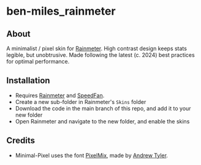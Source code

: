 # ben-miles_rainmeter
 

## About

A minimalist / pixel skin for [Rainmeter](https://www.rainmeter.net/). High contrast design keeps stats legible, but unobtrusive. Made following the latest (c. 2024) best practices for optimal performance.

## Installation

- Requires [Rainmeter](https://www.rainmeter.net/) and [SpeedFan](https://www.almico.com/speedfan.php).
- Create a new sub-folder in Rainmeter's `Skins` folder
- Download the code in the main branch of this repo, and add it to your new folder
- Open Rainmeter and navigate to the new folder, and enable the skins

## Credits

- Minimal-Pixel uses the font [PixelMix](https://www.dafont.com/pixelmix.font), made by [Andrew Tyler](https://andrewtyler.gumroad.com/).